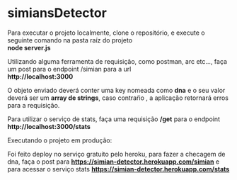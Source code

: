 # simiansDetector
Para executar o projeto localmente, clone o repositório, e execute o seguinte comando na pasta raíz do projeto <br>
<b> node server.js </b>

Utilizando alguma ferramenta de requisição, como postman, arc etc..., faça um post para o endpoint /simian para a url  <br>
<b> http://localhost:3000 </b>

O objeto enviado deverá conter uma key nomeada como **dna** e o seu valor deverá ser um **array de strings**, caso contraŕio , a aplicação retornará erros para a requisição. 

Para utilizar o serviço de stats, faça uma requisição **/get** para o endpoint <b> http://localhost:3000/stats </b>

Executando o projeto em produção: 

Foi feito deploy no serviço gratuito pelo heroku, para fazer a checagem de dna, faça o post para **https://simian-detector.herokuapp.com/simian** e para acessar o serviço stats **https://simian-detector.herokuapp.com/stats**


